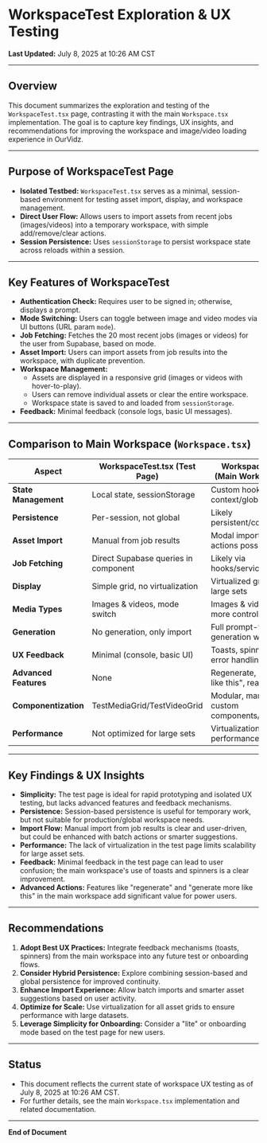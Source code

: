 # WorkspaceTest Exploration & UX Testing

**Last Updated:** July 8, 2025 at 10:26 AM CST

---

## Overview

This document summarizes the exploration and testing of the `WorkspaceTest.tsx` page, contrasting it with the main `Workspace.tsx` implementation. The goal is to capture key findings, UX insights, and recommendations for improving the workspace and image/video loading experience in OurVidz.

---

## Purpose of WorkspaceTest Page

- **Isolated Testbed:** `WorkspaceTest.tsx` serves as a minimal, session-based environment for testing asset import, display, and workspace management.
- **Direct User Flow:** Allows users to import assets from recent jobs (images/videos) into a temporary workspace, with simple add/remove/clear actions.
- **Session Persistence:** Uses `sessionStorage` to persist workspace state across reloads within a session.

---

## Key Features of WorkspaceTest

- **Authentication Check:** Requires user to be signed in; otherwise, displays a prompt.
- **Mode Switching:** Users can toggle between image and video modes via UI buttons (URL param `mode`).
- **Job Fetching:** Fetches the 20 most recent jobs (images or videos) for the user from Supabase, based on mode.
- **Asset Import:** Users can import assets from job results into the workspace, with duplicate prevention.
- **Workspace Management:**
  - Assets are displayed in a responsive grid (images or videos with hover-to-play).
  - Users can remove individual assets or clear the entire workspace.
  - Workspace state is saved to and loaded from `sessionStorage`.
- **Feedback:** Minimal feedback (console logs, basic UI messages).

---

## Comparison to Main Workspace (`Workspace.tsx`)

| Aspect                | WorkspaceTest.tsx (Test Page)         | Workspace.tsx (Main Workspace)         |
|-----------------------|---------------------------------------|----------------------------------------|
| **State Management**  | Local state, sessionStorage           | Custom hooks, likely context/global    |
| **Persistence**       | Per-session, not global               | Likely persistent/contextual           |
| **Asset Import**      | Manual from job results               | Modal import, batch actions possible   |
| **Job Fetching**      | Direct Supabase queries in component  | Likely via hooks/services              |
| **Display**           | Simple grid, no virtualization        | Virtualized grid for large sets        |
| **Media Types**       | Images & videos, mode switch          | Images & videos, more controls         |
| **Generation**        | No generation, only import            | Full prompt-to-generation workflow     |
| **UX Feedback**       | Minimal (console, basic UI)           | Toasts, spinners, error handling       |
| **Advanced Features** | None                                  | Regenerate, "more like this", real-time|
| **Componentization**  | TestMediaGrid/TestVideoGrid           | Modular, many custom components/hooks  |
| **Performance**       | Not optimized for large sets          | Virtualization for performance         |

---

## Key Findings & UX Insights

- **Simplicity:** The test page is ideal for rapid prototyping and isolated UX testing, but lacks advanced features and feedback mechanisms.
- **Persistence:** Session-based persistence is useful for temporary work, but not suitable for production/global workspace needs.
- **Import Flow:** Manual import from job results is clear and user-driven, but could be enhanced with batch actions or smarter suggestions.
- **Performance:** The lack of virtualization in the test page limits scalability for large asset sets.
- **Feedback:** Minimal feedback in the test page can lead to user confusion; the main workspace's use of toasts and spinners is a clear improvement.
- **Advanced Actions:** Features like "regenerate" and "generate more like this" in the main workspace add significant value for power users.

---

## Recommendations

1. **Adopt Best UX Practices:** Integrate feedback mechanisms (toasts, spinners) from the main workspace into any future test or onboarding flows.
2. **Consider Hybrid Persistence:** Explore combining session-based and global persistence for improved continuity.
3. **Enhance Import Experience:** Allow batch imports and smarter asset suggestions based on user activity.
4. **Optimize for Scale:** Use virtualization for all asset grids to ensure performance with large datasets.
5. **Leverage Simplicity for Onboarding:** Consider a "lite" or onboarding mode based on the test page for new users.

---

## Status

- This document reflects the current state of workspace UX testing as of July 8, 2025 at 10:26 AM CST.
- For further details, see the main `Workspace.tsx` implementation and related documentation.

---

**End of Document** 